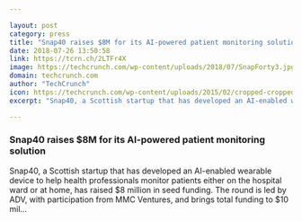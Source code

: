 ```yaml
---

layout: post
category: press
title: "Snap40 raises $8M for its AI-powered patient monitoring solution"
date: 2018-07-26 13:50:58
link: https://tcrn.ch/2LTFr4X
image: https://techcrunch.com/wp-content/uploads/2018/07/SnapForty3.jpg?w=615
domain: techcrunch.com
author: "TechCrunch"
icon: https://techcrunch.com/wp-content/uploads/2015/02/cropped-cropped-favicon-gradient.png?w=180
excerpt: "Snap40, a Scottish startup that has developed an AI-enabled wearable device to help health professionals monitor patients either on the hospital ward or at home, has raised $8 million in seed funding. The round is led by ADV, with participation from MMC Ventures, and brings total funding to $10 mil…"

---
```


### Snap40 raises $8M for its AI-powered patient monitoring solution

Snap40, a Scottish startup that has developed an AI-enabled wearable device to help health professionals monitor patients either on the hospital ward or at home, has raised $8 million in seed funding. The round is led by ADV, with participation from MMC Ventures, and brings total funding to $10 mil…